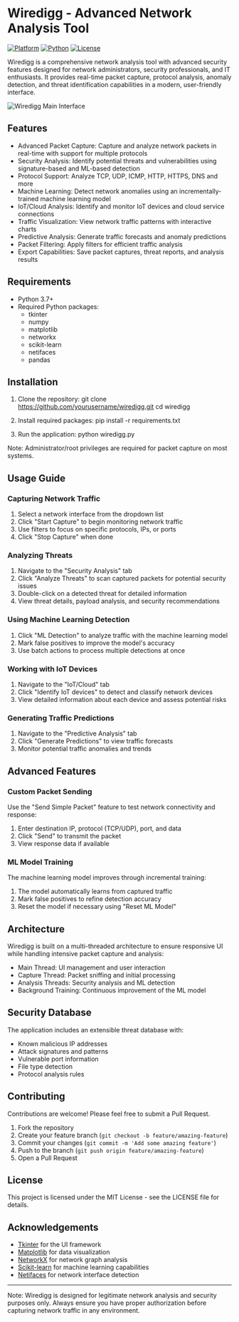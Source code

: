 # Wiredigg - Advanced Network Analysis Tool

[![Platform](https://img.shields.io/badge/platform-Windows-blue)](https://github.com/yourusername/wiredigg)
[![Python](https://img.shields.io/badge/python-3.7%2B-brightgreen)](https://www.python.org/)
[![License](https://img.shields.io/badge/license-%20%20GNU%20GPLv2%20-green?style=plastic)]([https://opensource.org/licenses/GPLv2](https://opensource.org/license/gpl-2-0))

Wiredigg is a comprehensive network analysis tool with advanced security features designed for network administrators, security professionals, and IT enthusiasts. It provides real-time packet capture, protocol analysis, anomaly detection, and threat identification capabilities in a modern, user-friendly interface.

![Wiredigg Main Interface](homepage.png)

## Features

- Advanced Packet Capture: Capture and analyze network packets in real-time with support for multiple protocols
- Security Analysis: Identify potential threats and vulnerabilities using signature-based and ML-based detection
- Protocol Support: Analyze TCP, UDP, ICMP, HTTP, HTTPS, DNS and more
- Machine Learning: Detect network anomalies using an incrementally-trained machine learning model
- IoT/Cloud Analysis: Identify and monitor IoT devices and cloud service connections
- Traffic Visualization: View network traffic patterns with interactive charts
- Predictive Analysis: Generate traffic forecasts and anomaly predictions
- Packet Filtering: Apply filters for efficient traffic analysis
- Export Capabilities: Save packet captures, threat reports, and analysis results

## Requirements

- Python 3.7+
- Required Python packages:
  - tkinter
  - numpy
  - matplotlib
  - networkx
  - scikit-learn
  - netifaces
  - pandas

## Installation

1. Clone the repository:
     git clone https://github.com/yourusername/wiredigg.git
   cd wiredigg
   
2. Install required packages:
     pip install -r requirements.txt
   
3. Run the application:
     python wiredigg.py
   
Note: Administrator/root privileges are required for packet capture on most systems.

## Usage Guide

### Capturing Network Traffic

1. Select a network interface from the dropdown list
2. Click "Start Capture" to begin monitoring network traffic
3. Use filters to focus on specific protocols, IPs, or ports
4. Click "Stop Capture" when done

### Analyzing Threats

1. Navigate to the "Security Analysis" tab
2. Click "Analyze Threats" to scan captured packets for potential security issues
3. Double-click on a detected threat for detailed information
4. View threat details, payload analysis, and security recommendations

### Using Machine Learning Detection

1. Click "ML Detection" to analyze traffic with the machine learning model
2. Mark false positives to improve the model's accuracy
3. Use batch actions to process multiple detections at once

### Working with IoT Devices

1. Navigate to the "IoT/Cloud" tab
2. Click "Identify IoT devices" to detect and classify network devices
3. View detailed information about each device and assess potential risks

### Generating Traffic Predictions

1. Navigate to the "Predictive Analysis" tab
2. Click "Generate Predictions" to view traffic forecasts
3. Monitor potential traffic anomalies and trends

## Advanced Features

### Custom Packet Sending

Use the "Send Simple Packet" feature to test network connectivity and response:

1. Enter destination IP, protocol (TCP/UDP), port, and data
2. Click "Send" to transmit the packet
3. View response data if available

### ML Model Training

The machine learning model improves through incremental training:

1. The model automatically learns from captured traffic
2. Mark false positives to refine detection accuracy
3. Reset the model if necessary using "Reset ML Model"

## Architecture

Wiredigg is built on a multi-threaded architecture to ensure responsive UI while handling intensive packet capture and analysis:

- Main Thread: UI management and user interaction
- Capture Thread: Packet sniffing and initial processing
- Analysis Threads: Security analysis and ML detection
- Background Training: Continuous improvement of the ML model

## Security Database

The application includes an extensible threat database with:

- Known malicious IP addresses
- Attack signatures and patterns
- Vulnerable port information
- File type detection
- Protocol analysis rules

## Contributing

Contributions are welcome! Please feel free to submit a Pull Request.

1. Fork the repository
2. Create your feature branch (`git checkout -b feature/amazing-feature`)
3. Commit your changes (`git commit -m 'Add some amazing feature'`)
4. Push to the branch (`git push origin feature/amazing-feature`)
5. Open a Pull Request

## License

This project is licensed under the MIT License - see the LICENSE file for details.

## Acknowledgements

- [Tkinter](https://docs.python.org/3/library/tkinter.html) for the UI framework
- [Matplotlib](https://matplotlib.org/) for data visualization
- [NetworkX](https://networkx.org/) for network graph analysis
- [Scikit-learn](https://scikit-learn.org/) for machine learning capabilities
- [Netifaces](https://pypi.org/project/netifaces/) for network interface detection

---

Note: Wiredigg is designed for legitimate network analysis and security purposes only. Always ensure you have proper authorization before capturing network traffic in any environment.
